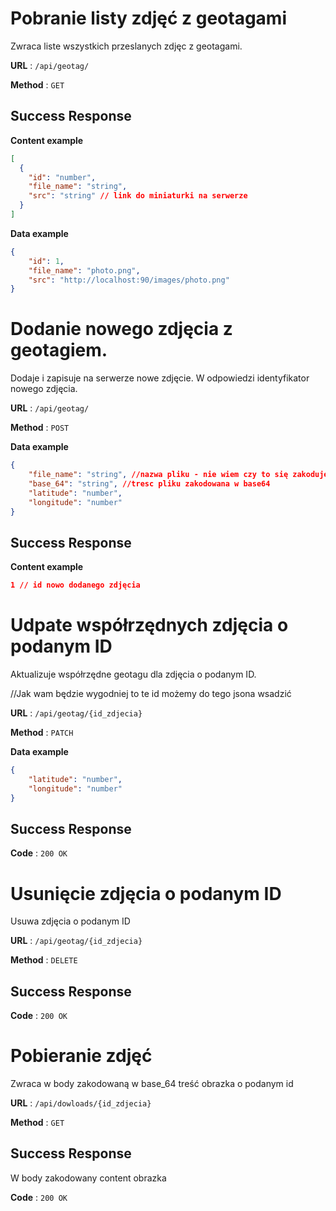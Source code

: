 # Pobranie listy zdjęć z geotagami

Zwraca liste wszystkich przeslanych zdjęc z geotagami.

**URL** : `/api/geotag/`

**Method** : `GET`

## Success Response

**Content example**

```json
[
  {
    "id": "number",
    "file_name": "string",
    "src": "string" // link do miniaturki na serwerze
  }
]
```
**Data example** 

```json
{
    "id": 1,
    "file_name": "photo.png",
    "src": "http://localhost:90/images/photo.png"
}
```

# Dodanie nowego zdjęcia z geotagiem.

Dodaje i zapisuje na serwerze nowe zdjęcie. W odpowiedzi identyfikator nowego zdjęcia.

**URL** : `/api/geotag/`

**Method** : `POST`

**Data example**

```json
{
    "file_name": "string", //nazwa pliku - nie wiem czy to się zakoduje w tym polu poniżej
    "base_64": "string", //tresc pliku zakodowana w base64
    "latitude": "number",
    "longitude": "number"
}
```

## Success Response

**Content example**

```json
1 // id nowo dodanego zdjęcia
```

# Udpate współrzędnych zdjęcia o podanym ID

Aktualizuje współrzędne geotagu dla zdjęcia o podanym ID.

//Jak wam będzie wygodniej to te id możemy do tego jsona wsadzić

**URL** : `/api/geotag/{id_zdjecia}`

**Method** : `PATCH`

**Data example**

```json
{
    "latitude": "number",
    "longitude": "number"
}
```

## Success Response

**Code** : `200 OK`

# Usunięcie zdjęcia o podanym ID

Usuwa zdjęcia o podanym ID


**URL** : `/api/geotag/{id_zdjecia}`

**Method** : `DELETE`

## Success Response

**Code** : `200 OK`

# Pobieranie zdjęć

Zwraca w body zakodowaną w base_64 treść obrazka o podanym id


**URL** : `/api/dowloads/{id_zdjecia}`

**Method** : `GET`

## Success Response
W body zakodowany content obrazka 

**Code** : `200 OK`


